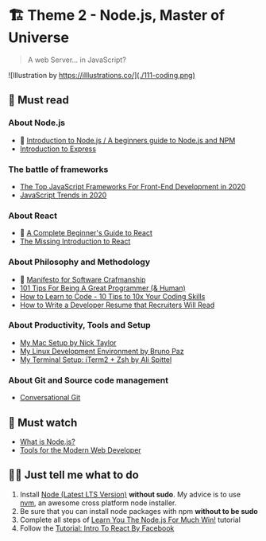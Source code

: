 # 🏗 Theme 2 - Node.js, Master of Universe

> A web Server... in JavaScript?

![Illustration by https://illlustrations.co/](./111-coding.png)

## 📖 Must read

### About Node.js

* 🚀 [Introduction to Node.js / A beginners guide to Node.js and NPM](https://itnext.io/introduction-to-node-js-a-beginners-guide-to-node-js-and-npm-eca9c408f9fe)
*  [Introduction to Express](https://flaviocopes.com/express/)

### The battle of frameworks

* [The Top JavaScript Frameworks For Front-End Development in 2020](https://www.freecodecamp.org/news/complete-guide-for-front-end-developers-javascript-frameworks-2019/)
* [JavaScript Trends in 2020](https://codeburst.io/javascript-trends-in-2020-b194bebc5ef8)

### About React

* 🚀 [A Complete Beginner's Guide to React](https://dev.to/aspittel/a-complete-beginners-guide-to-react-2cl6)
* [The Missing Introduction to React](https://medium.com/javascript-scene/the-missing-introduction-to-react-62837cb2fd76)


### About Philosophy and Methodology

* 🚀 [Manifesto for Software Crafmanship](http://manifesto.softwarecraftsmanship.org/)
* [101 Tips For Being A Great Programmer (& Human)](https://dev.to/emmabostian/101-tips-for-being-a-great-programmer-human-36nl)
* [How to Learn to Code - 10 Tips to 10x Your Coding Skills](https://medium.com/javascript-scene/how-to-learn-to-code-9f5803506bac)
* [How to Write a Developer Resume that Recruiters Will Read](https://www.freecodecamp.org/news/how-to-write-a-developer-resume-recruiters-will-read/)


### About Productivity, Tools and Setup

* [My Mac Setup by Nick Taylor](https://dev.to/nickytonline/my-mac-setup-2m05)
* [My Linux Development Environment by Bruno Paz](https://dev.to/brpaz/my-linux-development-environment-of-2018-ch7)
* [My Terminal Setup: iTerm2 + Zsh by Ali Spittel](https://dev.to/aspittel/my-terminal-setup-iterm2--zsh--30lm)

### About Git and Source code management

* [Conversational Git](http://blog.anvard.org/conversational-git/)

## 🍿 Must watch

* [What is Node.js?](https://youtu.be/uVwtVBpw7RQ)
* [Tools for the Modern Web Developer](https://www.youtube.com/watch?v=ygQ25o7yCSI)


## 👩‍💻 Just tell me what to do

1. Install [Node (Latest LTS Version)](https://nodejs.org/en/download/) **without sudo**. My advice is to use [nvm](https://github.com/creationix/nvm), an awesome cross platform node installer.
1. Be sure that you can install node packages with npm **without to be sudo**
1. Complete all steps of [Learn You The Node.js For Much Win!](https://github.com/workshopper/learnyounode) tutorial
1. Follow the [Tutorial: Intro To React By Facebook](https://reactjs.org/tutorial/tutorial.html)

